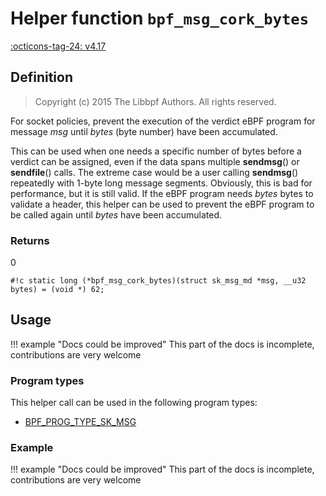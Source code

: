 # Helper function `bpf_msg_cork_bytes`

<!-- [FEATURE_TAG](bpf_msg_cork_bytes) -->
[:octicons-tag-24: v4.17](https://github.com/torvalds/linux/commit/91843d540a139eb8070bcff8aa10089164436deb)
<!-- [/FEATURE_TAG] -->

## Definition

> Copyright (c) 2015 The Libbpf Authors. All rights reserved.


<!-- [HELPER_FUNC_DEF] -->
For socket policies, prevent the execution of the verdict eBPF program for message _msg_ until _bytes_ (byte number) have been accumulated.

This can be used when one needs a specific number of bytes before a verdict can be assigned, even if the data spans multiple **sendmsg**() or **sendfile**() calls. The extreme case would be a user calling **sendmsg**() repeatedly with 1-byte long message segments. Obviously, this is bad for performance, but it is still valid. If the eBPF program needs _bytes_ bytes to validate a header, this helper can be used to prevent the eBPF program to be called again until _bytes_ have been accumulated.

### Returns

0

`#!c static long (*bpf_msg_cork_bytes)(struct sk_msg_md *msg, __u32 bytes) = (void *) 62;`
<!-- [/HELPER_FUNC_DEF] -->

## Usage

!!! example "Docs could be improved"
    This part of the docs is incomplete, contributions are very welcome

### Program types

This helper call can be used in the following program types:

<!-- DO NOT EDIT MANUALLY -->
<!-- [HELPER_FUNC_PROG_REF] -->
 * [BPF_PROG_TYPE_SK_MSG](../program-type/BPF_PROG_TYPE_SK_MSG.md)
<!-- [/HELPER_FUNC_PROG_REF] -->

### Example

!!! example "Docs could be improved"
    This part of the docs is incomplete, contributions are very welcome
